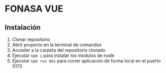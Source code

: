 # FONASA VUE

## Instalación

1. Clonar repositorio
2. Abrir proyecto en la terminal de comandos
3. Acceder a la carpeta del repositorio clonado
4. Ejecutar `npm i` para instalar los modulos de node
5. Ejecutar `npm run dev` para correr aplicación de forma local en el puerto 5173
